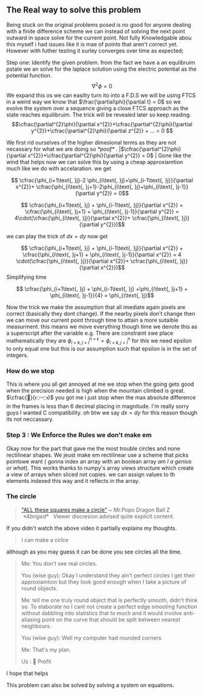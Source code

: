 ## The Real way to solve this problem

Being stuck on the original problems posed is no good for anyone dealing with a finite difference scheme we can instead of solving the next point outward in space solve for the current point.
Not fully Knowledgable abou this myself i had issues like it is mae of points that aren't correct yet. However with futher testing it surley converges over time as expected;

Step one:
    Identify the given problem.
    from the fact we have a an equlibruim pstate we an solve for the laplace solution using the electric potential as  the potential function.
$$ \nabla^{2}\phi = 0$$
We expand this os we can easilty turn ito into a F.D.S we will be using FTCS in a weird way
we know that $\frac{\partial\phi}{\partial t} = 0$ so we evolve the system over a sequence giving a close FTCS approach as the state reaches equilibruim. The trick will be revealed later so keep reading.
$$\cfrac{\partial^{2}\phi}{\partial x^{2}}+\cfrac{\partial^{2}\phi}{\partial y^{2}}+\cfrac{\partial^{2}\phi}{\partial z^{2}} + ... = 0 $$

We first rid ourselves of the higher dimesional terms as they are not necassary for what we are doing so *\*poof\** . |$\cfrac{\partial^{2}\phi}{\partial x^{2}}+\cfrac{\partial^{2}\phi}{\partial y^{2}} = 0$ | Gone like the wind that helps now we can solve this by using a cheap approxiamtion much like we do with accelaration. we get

$$ \cfrac{\phi_{i+1\text{, }j}-2 \phi_{i\text{, }j}+\phi_{i-1\text{, }j}}{\partial x^{2}}+ \cfrac{\phi_{i\text{, }j+1}-2\phi_{i\text{, }j}+\phi_{i\text{, }j-1}}{\partial y^{2}} = 0$$

$$ \cfrac{\phi_{i+1\text{, }j} + \phi_{i-1\text{, }j}}{\partial x^{2}} + \cfrac{\phi_{i\text{, }j+1} + \phi_{i\text{, }j-1}}{\partial y^{2}} = 4\cdot(\cfrac{\phi_{i\text{, }j}}{\partial x^{2}}+ \cfrac{\phi_{i\text{, }j}}{\partial y^{2}})$$

we can play the trick of $dx=dy$ now get

$$ \cfrac{\phi_{i+1\text{, }j} + \phi_{i-1\text{, }j}}{\partial x^{2}} + \cfrac{\phi_{i\text{, }j+1} + \phi_{i\text{, }j-1}}{\partial x^{2}} = 4 \cdot(\cfrac{\phi_{i\text{, }j}}{\partial x^{2}}+ \cfrac{\phi_{i\text{, }j}}{\partial x^{2}})$$
Simplifying time

$$ \cfrac{\phi_{i+1\text{, }j} + \phi_{i-1\text{, }j} +\phi_{i\text{, }j+1} + \phi_{i\text{, }j-1}}{4} = \phi_{i\text{, }j}$$

Now the trick we make the assumption that all imediate again pixels are correct (basically they dont change). If the nearby pixels don't change then we can move our current point through time to attain a more sutaible measurment. this means we move everything though time we denote this as a superscript after the variable e.g. There are constraint swe place mathematically they are $\phi^{n+\epsilon}_{i+k,j+l} =\phi^{n}_{i+k,j+l}$ for this we need epsilon to only equal one but this is  our assumption such that epsilon is in the set of integers.

### How do we stop

This is where you all get annoyed at me we stop when the going gets good when the precision needed is high when the mountain climbed is great. $\cfrac{🥺}{👉👈}$ you got me i just stop when the max absolute difference in the frames is less than 6 decimal placing in magnitude. I'm really sorry guys I wanted C compatibility. oh btw we say $dx=dy$ for this reason though its not neccassary.

### Step 3 : We Enforce the Rules we don't make em

Okay now for the part that gave me the most trouble circles and none rectilinear shapes.
We jeust make em rectilinear use a scheme that picks pointswe want ( gonna index an array with an boolean array *am I a genius or what*). This works thanks to numpy's array views structure which create a view of arrays when sliced not copies. we can assign values to th elements indexed this way and it reflects in the array.

### The circle

> ["ALL these squares make a circle"](https://youtu.be/Qe2FaWzlquM?t=444) ~ Mr.Popo Dragon Ball Z &nbsp;*\*Abriged\** &nbsp; Viewer discresion advised quite explicit content.

If you didn't watch the above video it partially explains my thoughts. 

> I can make a cirlce
> 
although as you may guess it can be done you see circles all the time.  

> Me: You don't see real circles.
> 
> You (wise guy): Okay I understand they ain't perfect circles I get their approxiamtion but they look good enough when I take a picture of round objects.
>
> Me: tell me one truly round object that is perfectly smooth, didn't think so. To elaborate no I cant not create a perfect edge smooting function without dabbling into statistics that to much and it would involve anti-aliasing point on the curve that should be split between nearest neighbours.
>
> You (wise guy): Well my computer had rounded corners
>
> Me: That's my plan.
>
> Us : 🤝 Profit

I hope that helps


This problem can also be solved by solving a system on equations.